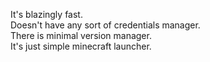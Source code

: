 It's blazingly fast.  
Doesn't have any sort of credentials manager.  
There is minimal version manager.   
It's just simple minecraft launcher.  
